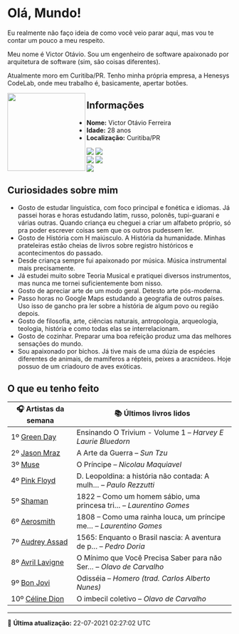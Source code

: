 # Olá, Mundo!

Eu realmente não faço ideia de como você veio parar aqui, mas vou te contar um pouco a meu respeito.

Meu nome é Victor Otávio. Sou um engenheiro de software apaixonado por arquitetura de software (sim, são coisas diferentes).

Atualmente moro em Curitiba/PR. Tenho minha própria empresa, a Henesys CodeLab, onde meu trabalho é, basicamente, apertar botões.

<img align="left" src="https://github.com/vctrtvfrrr/vctrtvfrrr/raw/master/octocat.png" alt="" width="175" />

## Informações

- **Nome:** Victor Otávio Ferreira
- **Idade:** 28 anos
- **Localização:** Curitiba/PR

[![](https://img.shields.io/badge/LinkedIn-victorotavio-blue)](https://www.linkedin.com/in/victorotavio/) [![](https://img.shields.io/badge/Twitter-@vctrtvfrrr-blue)](https://twitter.com/vctrtvfrrr)  
[![](https://img.shields.io/badge/GitHub-vctrtvfrrr-24292e)](https://github.com/vctrtvfrrr) [![](https://img.shields.io/badge/GitLab-vctrtvfrrr-ec5d16)](https://gitlab.com/vctrtvfrrr)  
[![](https://img.shields.io/badge/Email-victor@otavioferreira.com.br-red)](mailto:victor@otavioferreira.com.br)  

## Curiosidades sobre mim

-   Gosto de estudar linguística, com foco principal e fonética e idiomas. Já passei horas e horas estudando latim, russo, polonês, tupi-guarani e várias outras. Quando criança eu cheguei a criar um alfabeto próprio, só pra poder escrever coisas sem que os outros pudessem ler.
-   Gosto de História com H maiúsculo. A História da humanidade. Minhas prateleiras estão cheias de livros sobre registro históricos e acontecimentos do passado.
-   Desde criança sempre fui apaixonado por música. Música instrumental mais precisamente.
-   Já estudei muito sobre Teoria Musical e pratiquei diversos instrumentos, mas nunca me tornei suficientemente bom nisso.
-   Gosto de apreciar arte de um modo geral. Detesto arte pós-moderna.
-   Passo horas no Google Maps estudando a geografia de outros países. Uso isso de gancho pra ler sobre a história de algum povo ou região depois.
-   Gosto de filosofia, arte, ciências naturais, antropologia, arqueologia, teologia, história e como todas elas se interrelacionam.
-   Gosto de cozinhar. Preparar uma boa refeição produz uma das melhores sensações do mundo.
-   Sou apaixonado por bichos. Já tive mais de uma dúzia de espécies diferentes de animais, de mamiferos a répteis, peixes a aracnídeos. Hoje possuo de um criadouro de aves exóticas.


## O que eu tenho feito

|                     🎧 Artistas da semana                     |                      📚 Últimos livros lidos                      |
|---------------------------------------------------------------|-------------------------------------------------------------------|
| 1º [Green Day](https://www.last.fm/music/Green+Day)           | Ensinando O Trivium - Volume 1	–	_Harvey E Laurie Bluedorn_         |
| 2º [Jason Mraz](https://www.last.fm/music/Jason+Mraz)         | A Arte da Guerra	–	_Sun Tzu_                                        |
| 3º [Muse](https://www.last.fm/music/Muse)                     | O Príncipe	–	_Nicolau Maquiavel_                                    |
| 4º [Pink Floyd](https://www.last.fm/music/Pink+Floyd)         | D. Leopoldina: a história não contada: A mulh…	–	_Paulo Rezzutti_   |
| 5º [Shaman](https://www.last.fm/music/Shaman)                 | 1822 – Como um homem sábio, uma princesa tri…	–	_Laurentino Gomes_  |
| 6º [Aerosmith](https://www.last.fm/music/Aerosmith)           | 1808 – Como uma rainha louca, um príncipe me…	–	_Laurentino Gomes_  |
| 7º [Audrey Assad](https://www.last.fm/music/Audrey+Assad)     | 1565: Enquanto o Brasil nascia: A aventura de p…	–	_Pedro Doria_    |
| 8º [Avril Lavigne](https://www.last.fm/music/Avril+Lavigne)   | O Mínimo que Você Precisa Saber para não Ser…	–	_Olavo de Carvalho_ |
| 9º [Bon Jovi](https://www.last.fm/music/Bon+Jovi)             | Odisséia	–	_Homero (trad. Carlos Alberto Nunes)_                    |
| 10º [Céline Dion](https://www.last.fm/music/C%C3%A9line+Dion) | O imbecil coletivo	–	_Olavo de Carvalho_                            |


---

🚀 **Última atualização:** 22-07-2021 02:27:02 UTC